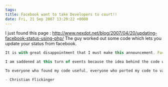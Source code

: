 ```yaml
---
tags: 
title: Facebook want to take Developers to court!! 
date: Fri, 21 Sep 2007 13:29:22 +0000
---
```

I just found this page : http://www.nexdot.net/blog/2007/04/20/updating-facebook-status-using-php/ The guy worked out some code which lets you update your status from facebook.
```js
It is with great disappointment that I must make this announcement. Facebook has requested that I remove the code from my website. They have also contacted everyone else who has found my code and publicly mentioned that they are using it. I originally did not comply, but my Facebook account was disabled and legal action was about to be pursued.

I am saddened at this turn of events because the idea behind the code was to extend Facebook’s current service and fill in the gap that their API had. The API still does not provide a means for updating ones status.

To everyone who found my code useful, everyone who ported my code to various other languages, those who integrated my code into their projects, and those who believe in Federated Status, Thank You.

- Christian Flickinger
```
